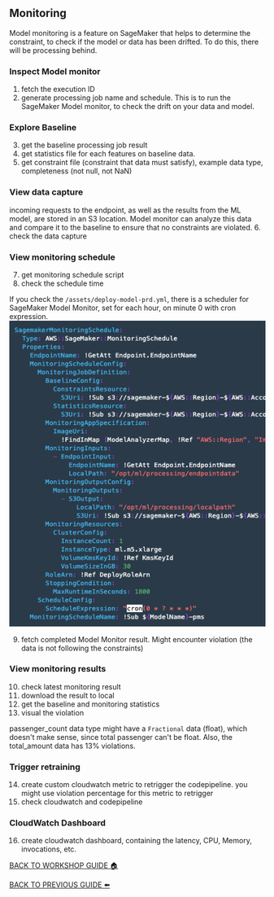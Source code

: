 ## Monitoring

Model monitoring is a feature on SageMaker that helps to determine the constraint, to check if the model or data has been drifted. To do this, there will be processing behind.

### Inspect Model monitor
1. fetch the execution ID
2. generate processing job name and schedule. This is to run the SageMaker Model monitor, to check the drift on your data and model.

### Explore Baseline
3. get the baseline processing job result
4. get statistics file for each features on baseline data.
5. get constraint file (constraint that data must satisfy), example data type, completeness (not null, not NaN)

### View data capture
incoming requests to the endpoint, as well as the results from the ML model, are stored in an S3 location. Model monitor can analyze this data and compare it to the baseline to ensure that no constraints are violated.
6. check the data capture

### View monitoring schedule
7. get monitoring schedule script
8. check the schedule time

If you check the `/assets/deploy-model-prd.yml`, there is a scheduler for SageMaker Model Monitor, set for each hour, on minute 0 with cron expression.
    ![](../images/Monitor/8.png)


9. fetch completed Model Monitor result. Might encounter violation (the data is not following the constraints)

### View monitoring results
10. check latest monitoring result
11. download the result to local
12. get the baseline and monitoring statistics
13. visual the violation

passenger_count data type might have a `Fractional` data (float), which doesn't make sense, since total passenger can't be float. Also, the total_amount data has 13% violations.


### Trigger retraining
14. create custom cloudwatch metric to retrigger the codepipeline. you might use violation percentage for this metric to retrigger
15. check cloudwatch and codepipeline

### CloudWatch Dashboard
16. create cloudwatch dashboard, containing the latency, CPU, Memory, invocations, etc.

[BACK TO WORKSHOP GUIDE :house:](../README.md)

[BACK TO PREVIOUS GUIDE :arrow_left:](Prod.md)